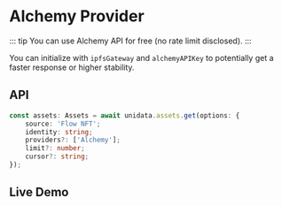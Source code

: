 # Alchemy Provider

<Logos type="Assets" :names="['Flow', 'Alchemy']" />

::: tip
You can use Alchemy API for free (no rate limit disclosed).
:::

You can initialize with `ipfsGateway` and `alchemyAPIKey` to potentially get a faster response or higher stability.

## API

```ts
const assets: Assets = await unidata.assets.get(options: {
    source: 'Flow NFT';
    identity: string;
    providers?: ['Alchemy'];
    limit?: number;
    cursor?: string;
});
```

## Live Demo

<Assets :source="'Flow NFT'" :providers="['Alchemy']" :defaultIdentity="'0xff2da663c7033313'" />

